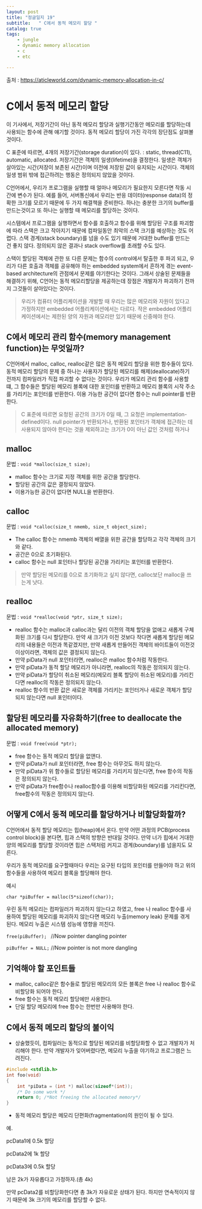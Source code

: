 ```yaml
---
layout: post
title: "정글일지 19"
subtitle:   " C에서 동적 메모리 할당 "
catalog: true
tags:
    - jungle
    - dynamic memory allocation
    - c
    - etc

---
```


출처 : https://aticleworld.com/dynamic-memory-allocation-in-c/

# C에서 동적 메모리 할당

이 기사에서, 저장기간이 아닌 동적 메모리 할당과 실행기간동안 메모리를 할당하는데 사용되는 함수에 관해 얘기할 것이다. 동적 메모리 할당이 가진 각각의 장단점도 살펴볼 것이다.



C 표준에 따르면, 4개의 저장기간(storage duration)이 있다. : static, thread(C11), automatic, allocated. 저장기간은 객체의 일생(lifetime)을 결정한다. 일생은 객체가 살아있는 시간(저장이 보존된 시간)이며 이전에 저장된 값이 유지되는 시간이다. 객체의 일생 범위 밖에 접근하려는 행동은 정의되지 않았을 것이다.



 C언어에서, 우리가 프로그램을 실행할 때 얼마나 메모리가 필요한지 모른다면 작동 시간에 변수가 된다. 예를 들어, 서버통신에서 우리는 반응 데이터(response data)의 정확한 크기를 모르기 때문에 두 가지 해결책을 준비한다. 하나는 충분한 크기의 buffer를 만드는것이고 또 하나는 실행할 때 메모리를 할당하는 것이다.



시스템에서 프로그램을 실행하면서 함수를 호출하고 함수를 위해 할당된 구조를 파괴함에 따라 스택은 크고 작아지기 때문에 컴파일동안 최악의 스택 크기를 예상하는 것도 어렵다. 스택 경계(stack boundary)를 넘을 수도 있기 때문에 거대한 buffer를 만드는 건 좋지 않다. 정의되지 않은 결과나 stack overflow를 초래할 수도 있다.



 스택이 할당된 객체에 관한 또 다른 문제는 함수의 control에서 탈출한 후 파괴 되고, 우리가 다른 호출과 객체를 공유해야 하는 embedded system에서 흔하게 겪는 event-based architecture의 관점에서 문제를 야기한다는 것이다. 그래서 상술된 문제들을 해결하기 위해, C언어는 동적 메모리할당을 제공하는데 장점은 개발자가 파괴하기 전까지 그것들이 살아있다는 것이다.



> 우리가 컴퓨터 어플리케이션을 개발할 때 우리는 많은 메모리와 자원이 있다고 가정하지만 embedded 어플리케이션에서는 다르다. 작은 embedded 어플리케이션에서는 제한된 양의 자원과 메모리만 있기 때문에 신중헤야 한다.



## C에서 메모리 관리 함수(memory management function)는 무엇일까?

C언어에서 malloc, calloc, realloc같은 많은 동적 메모리 할당을 위한 함수들이 있다. 동적 메모리 할당의 문제 중 하나는 사용자가 할당된 메모리를 해제(deallocate)하기 전까지 컴파일러가 직접 파괴할 수 없다는 것이다. 우리가 메모리 관리 함수를 사용할 떄,  그 함수들은 할당된 메모리 블록에 대한 포인터를 반환하고 메모리 블록의 시작 주소를 가리키는 포인터를 반환한다. 이용 가능한 공간이 없다면 함수는 null pointer를 반환한다. 

> C 표준에 따르면 요청된 공간의 크기가 0일 때, 그 요청은 implementation-defined이다. null pointer가 반환되거나, 반환된 포인터가 객체에 접근하는 데 사용되지 않아야 한다는 것을 제외하고는 크기가 0이 아닌 값인 것처럼 하거나



## malloc

문법 : `void *malloc(size_t size);`

- malloc 함수는 크기로 지정 객체를 위한 공간을 할당한다.
- 할당된 공간의 값은 결정되지 않았다.
- 이용가능한 공간이 없다면 NULL을 반환한다.



## calloc 

문법 : `void *calloc(size_t nmemb, size_t object_size);`

- The calloc 함수는 nmemb 객체의 배열을 위한 공간을 할당하고 각각 객체의 크기와 같다.
- 공간은 0으로 초기화된다.
- calloc 함수는 null 포인터나 할당된 공간을 가리키는 포인터를 반환한다.



> 만약 할당된 메모리를 0으로 초기화하고 싶지 않다면, calloc보단 malloc을 쓰는게 낫다.



## realloc

문법 : `void *realloc(void *ptr, size_t size);`

- realloc 함수는 malloc과 calloc과는 달리 이전의 객체 할당을 없애고 새롭게 구체화된 크기를 다시 할당한다. 만약 새 크기가 이전 것보다 작다면 새롭게 할당된 메모리의 내용들은 이전과 똑같겠지만, 만약 새롭게 만들어진 객체의 바이트들이 이전것 이상이라면, 객체의 값은 결정되지 않는다.
- 만약 piData가 null 포인터라면, realloc은 malloc 함수처럼 작동한다.
- 만약 piData가 동적 할당 메모리가 아니라면, realloc의 작동은 정의되지 않는다.
- 만약 piData가 할당이 취소된 메모리(메모리 블록 할당이 취소된 메모리)를 가리킨다면 realloc의 작동은 정의되지 않는다.
- realloc 함수의 반환 값은 새로운 객체를 가리키는 포인터거나 새로운 객체가 할당되지 않는다면 null 포인터이다.



## 할당된 메모리를 자유화하기(free to deallocate the allocated memory)

문법 : `void free(void *ptr);`

- free 함수는 동적 메모리 할당을 없앤다.
- 만약 piData가 null 포인터라면, free 함수는 아무것도 하지 않는다.
- 만약 piData가 위 함수들로 할당된 메모리를 가리키지 않는다면, free 함수의 작동은 정의되지 않는다.
- 만약 piData가 free함수나 realloc함수를 이용해 비할당화된 메모리를 가리킨다면, free함수의 작동은 정의되지 않는다.



## 어떻게 C에서 동적 메모리를 할당하거나 비할당화할까? 

C언어에서 동적 할당 메모리는 힙(heap)에서 온다. 만약 어떤 과정의 PCB(process control block)을 본다면, 힙과 스택의 방향은 반대일 것이다. 만약 너가 힙에서 거대한 양의 메모리를 할당할 것이라면 힙은 스택처럼 커지고 경계(boundary)를 넘을지도 모른다.



우리가 동적 메모리를 요구할때마다 우리는 요구된 타입의 포인터를 만들어야 하고 위의 함수들을 사용하여 메모리 블록을 할당해야 한다.



예시

`char *piBuffer = malloc(5*sizeof(char));`

우린 동적 메모리는 컴파일러가 파괴하지 않는다고 하였고, free 나 realloc 함수를 사용하여 할당된 메모리를 파괴하지 않는다면  메모리 누출(memory leak) 문제를 겪게 된다. 메모리 누출은 시스템 성능에 영향을 끼친다.

`free(piBuffer); ` //Now pointer dangling pointer

`piBuffer = NULL;` //Now pointer is not more dangling



## 기억해야 할 포인트들

- malloc, calloc같은 함수들로 할당된 메모리의 모든 블록은 free 나 realloc 함수로 비할당화 되어야 한다.
- free 함수는 동적 메모리 할당에만 사용한다.
- 단일 할당 메모리에 free 함수는 한번만 사용해야 한다.



## C에서 동적 메모리 할당의 불이익

- 상술했듯이, 컴파일러는 동적으로 할당된 메모리를 비할당화할 수 없고 개발자가 처리해야 한다. 만약 개발자가 잊어버렸다면, 메모리 누출을 야기하고 프로그램은 느려진다.



```c
#include <stdlib.h>
int foo(void)
{
    int *piData = (int *) malloc(sizeof*(int));
    /* Do some work */
    return 0; /*Not freeing the allocated memory*/
}
```

- 동적 메모리 할당은 메모리 단편화(fragmentation)의 원인이 될 수 있다.



예.

pcData1에 0.5k 할당 

pcData2에 1k 할당

pcData3에 0.5k 할당

남은 2k가 자유롭다고 가정하자.(총 4k)

만약 pcData2를 비할당화한다면 총 3k가 자유로운 상태가 된다. 하지만 연속적이지 않기 때문에 3k 크기의 메모리를 할당할 수 없다.